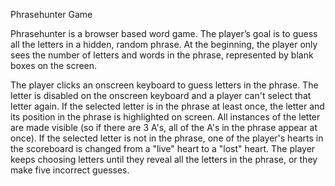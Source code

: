 Phrasehunter Game

Phrasehunter is a browser based word game. The player’s goal is to guess all the letters in a hidden, random phrase. At the beginning, the player only sees the number of letters and words in the phrase, represented by blank boxes on the screen.

The player clicks an onscreen keyboard to guess letters in the phrase. The letter is disabled on the onscreen keyboard and a player can't select that letter again. If the selected letter is in the phrase at least once, the letter and its position in the phrase is highlighted on screen. All instances of the letter are made visible (so if there are 3 A's, all of the A's in the phrase appear at once). If the selected letter is not in the phrase, one of the player's hearts in the scoreboard is changed from a "live" heart to a "lost" heart. The player keeps choosing letters until they reveal all the letters in the phrase, or they make five incorrect guesses.
